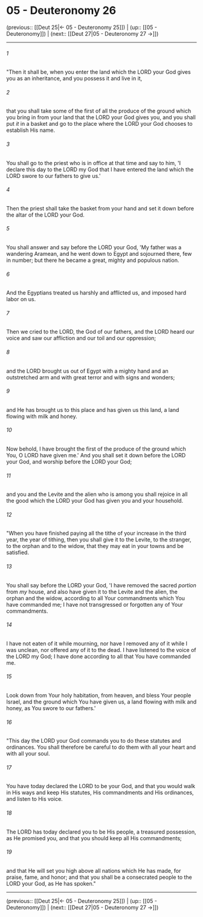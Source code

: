 # 05 - Deuteronomy 26

(previous:: [[Deut 25|← 05 - Deuteronomy 25]]) | (up:: [[05 - Deuteronomy]]) | (next:: [[Deut 27|05 - Deuteronomy 27 →]])

***


###### 1 
"Then it shall be, when you enter the land which the LORD your God gives you as an inheritance, and you possess it and live in it, 

###### 2 
that you shall take some of the first of all the produce of the ground which you bring in from your land that the LORD your God gives you, and you shall put _it_ in a basket and go to the place where the LORD your God chooses to establish His name. 

###### 3 
You shall go to the priest who is in office at that time and say to him, 'I declare this day to the LORD my God that I have entered the land which the LORD swore to our fathers to give us.' 

###### 4 
Then the priest shall take the basket from your hand and set it down before the altar of the LORD your God. 

###### 5 
You shall answer and say before the LORD your God, 'My father was a wandering Aramean, and he went down to Egypt and sojourned there, few in number; but there he became a great, mighty and populous nation. 

###### 6 
And the Egyptians treated us harshly and afflicted us, and imposed hard labor on us. 

###### 7 
Then we cried to the LORD, the God of our fathers, and the LORD heard our voice and saw our affliction and our toil and our oppression; 

###### 8 
and the LORD brought us out of Egypt with a mighty hand and an outstretched arm and with great terror and with signs and wonders; 

###### 9 
and He has brought us to this place and has given us this land, a land flowing with milk and honey. 

###### 10 
Now behold, I have brought the first of the produce of the ground which You, O LORD have given me.' And you shall set it down before the LORD your God, and worship before the LORD your God; 

###### 11 
and you and the Levite and the alien who is among you shall rejoice in all the good which the LORD your God has given you and your household. 

###### 12 
"When you have finished paying all the tithe of your increase in the third year, the year of tithing, then you shall give it to the Levite, to the stranger, to the orphan and to the widow, that they may eat in your towns and be satisfied. 

###### 13 
You shall say before the LORD your God, 'I have removed the sacred _portion_ from _my_ house, and also have given it to the Levite and the alien, the orphan and the widow, according to all Your commandments which You have commanded me; I have not transgressed or forgotten any of Your commandments. 

###### 14 
I have not eaten of it while mourning, nor have I removed any of it while I was unclean, nor offered any of it to the dead. I have listened to the voice of the LORD my God; I have done according to all that You have commanded me. 

###### 15 
Look down from Your holy habitation, from heaven, and bless Your people Israel, and the ground which You have given us, a land flowing with milk and honey, as You swore to our fathers.' 

###### 16 
"This day the LORD your God commands you to do these statutes and ordinances. You shall therefore be careful to do them with all your heart and with all your soul. 

###### 17 
You have today declared the LORD to be your God, and that you would walk in His ways and keep His statutes, His commandments and His ordinances, and listen to His voice. 

###### 18 
The LORD has today declared you to be His people, a treasured possession, as He promised you, and that you should keep all His commandments; 

###### 19 
and that He will set you high above all nations which He has made, for praise, fame, and honor; and that you shall be a consecrated people to the LORD your God, as He has spoken."

***

(previous:: [[Deut 25|← 05 - Deuteronomy 25]]) | (up:: [[05 - Deuteronomy]]) | (next:: [[Deut 27|05 - Deuteronomy 27 →]])
